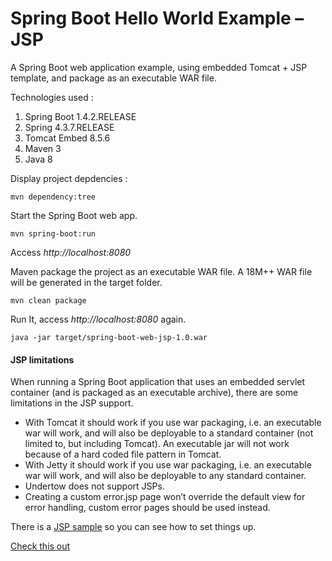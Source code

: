 # Spring Boot Hello World Example – JSP

A Spring Boot web application example, using embedded Tomcat + JSP template, and package as an executable WAR file.

Technologies used :

1. Spring Boot 1.4.2.RELEASE
2. Spring 4.3.7.RELEASE
3. Tomcat Embed 8.5.6
4. Maven 3
5. Java 8


Display project depdencies :

`mvn dependency:tree`

Start the Spring Boot web app.

`mvn spring-boot:run`

Access _http://localhost:8080_


Maven package the project as an executable WAR file. A 18M++ WAR file will be generated in the target folder.

`mvn clean package`

Run It, access _http://localhost:8080_ again.

`java -jar target/spring-boot-web-jsp-1.0.war`


#### JSP limitations

When running a Spring Boot application that uses an embedded servlet container (and is packaged as an executable archive), there are some limitations in the JSP support.

* With Tomcat it should work if you use war packaging, i.e. an executable war will work, and will also be deployable to a standard container (not limited to, but including Tomcat). An executable jar will not work because of a hard coded file pattern in Tomcat.
* With Jetty it should work if you use war packaging, i.e. an executable war will work, and will also be deployable to any standard container.
* Undertow does not support JSPs.
* Creating a custom error.jsp page won’t override the default view for error handling, custom error pages should be used instead.

There is a [JSP sample](https://github.com/spring-projects/spring-boot/tree/v1.5.2.RELEASE/spring-boot-samples/spring-boot-sample-web-jsp) so you can see how to set things up.


[Check this out](http://docs.spring.io/spring-boot/docs/current/reference/html/boot-features-developing-web-applications.html#boot-features-jsp-limitations)


